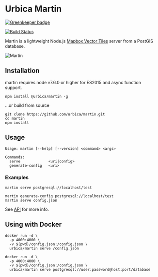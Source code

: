 # Urbica Martin

[![Greenkeeper badge](https://badges.greenkeeper.io/urbica/martin.svg)](https://greenkeeper.io/)

[![Build Status](https://travis-ci.org/urbica/martin.svg?branch=master)](https://travis-ci.org/urbica/martin)

Martin is a lightweight Node.js [Mapbox Vector Tiles](https://github.com/mapbox/vector-tile-spec) server from a PostGIS database.

![Martin](https://raw.githubusercontent.com/urbica/martin/master/martin.jpg)

## Installation

martin requires node v7.6.0 or higher for ES2015 and async function support.

```shell
npm install @urbica/martin -g
```

...or build from source

```shell
git clone https://github.com/urbica/martin.git
cd martin
npm install
```

## Usage

```shell
Usage: martin [--help] [--version] <command> <args>

Commands:
  serve             <uri|config>
  generate-config   <uri>
```

### Examples

```shell
martin serve postgresql://localhost/test
```

```shell
martin generate-config postgresql://localhost/test
martin serve config.json
```

See [API](https://github.com/urbica/martin/blob/master/API.md) for more info.

## Using with Docker

```shell
docker run -d \
  -p 4000:4000 \
  -v $(pwd)/config.json:/config.json \
  urbica/martin serve /config.json
```

```shell
docker run -d \
  -p 4000:4000 \
  -v $(pwd)/config.json:/config.json \
  urbica/martin serve postgresql://user:password@host:port/database
```